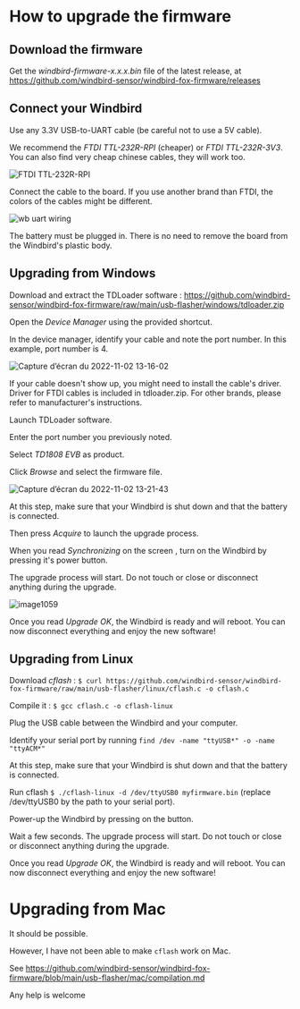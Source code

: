 # How to upgrade the firmware

## Download the firmware

Get the *windbird-firmware-x.x.x.bin* file of the latest release, at https://github.com/windbird-sensor/windbird-fox-firmware/releases

## Connect your Windbird

Use any 3.3V USB-to-UART cable (be careful not to use a 5V cable).

We recommend the *FTDI TTL-232R-RPI* (cheaper) or *FTDI TTL-232R-3V3*. You can also find very cheap chinese cables, they will work too.

![FTDI TTL-232R-RPI](https://user-images.githubusercontent.com/1681443/199475597-df15238b-3611-43d0-8b0c-2d804575dbf8.png)

Connect the cable to the board. If you use another brand than FTDI, the colors of the cables might be different.

![wb uart wiring](https://user-images.githubusercontent.com/1681443/199485309-e7c597e3-cab4-4dad-a36c-c2b6f6c09b66.png)

The battery must be plugged in. There is no need to remove the board from the Windbird's plastic body.

## Upgrading from Windows

Download and extract the TDLoader software : https://github.com/windbird-sensor/windbird-fox-firmware/raw/main/usb-flasher/windows/tdloader.zip

Open the *Device Manager* using the provided shortcut.

In the device manager, identify your cable and note the port number. In this example, port number is 4. 

![Capture d’écran du 2022-11-02 13-16-02](https://user-images.githubusercontent.com/1681443/199487441-032c4621-0b38-4532-a9c7-2051d5b8fb94.png)

If your cable doesn't show up, you might need to install the cable's driver. Driver for FTDI cables is included in tdloader.zip. For other brands, please refer to manufacturer's instructions.

Launch TDLoader software.

Enter the port number you previously noted.

Select *TD1808 EVB* as product.

Click *Browse* and select the firmware file.

![Capture d’écran du 2022-11-02 13-21-43](https://user-images.githubusercontent.com/1681443/199488406-7a34f5e2-d1e5-4f06-a38c-b73c3f50e2f5.png)

At this step, make sure that your Windbird is shut down and that the battery is connected.

Then press *Acquire* to launch the upgrade process.

When you read *Synchronizing* on the screen , turn on the Windbird by pressing it's power button.

The upgrade process will start. Do not touch or close or disconnect anything during the upgrade.

![image1059](https://user-images.githubusercontent.com/1681443/199490009-47fe796f-a90e-4713-8298-b9a75489bc0b.png)

Once you read *Upgrade OK*, the Windbird is ready and will reboot. You can now disconnect everything and enjoy the new software!

## Upgrading from Linux

Download *cflash* : `$ curl https://github.com/windbird-sensor/windbird-fox-firmware/raw/main/usb-flasher/linux/cflash.c -o cflash.c`

Compile it : `$ gcc cflash.c -o cflash-linux`

Plug the USB cable between the Windbird and your computer.

Identify your serial port by running `find /dev -name "ttyUSB*" -o -name "ttyACM*"`

At this step, make sure that your Windbird is shut down and that the battery is connected.

Run cflash `$ ./cflash-linux -d /dev/ttyUSB0 myfirmware.bin` (replace /dev/ttyUSB0 by the path to your serial port).

Power-up the Windbird by pressing on the button.

Wait a few seconds. The upgrade process will start. Do not touch or close or disconnect anything during the upgrade.

Once you read *Upgrade OK*, the Windbird is ready and will reboot. You can now disconnect everything and enjoy the new software!

# Upgrading from Mac

It should be possible.

However, I have not been able to make `cflash` work on Mac.

See https://github.com/windbird-sensor/windbird-fox-firmware/blob/main/usb-flasher/mac/compilation.md

Any help is welcome
